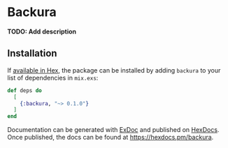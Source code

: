# Backura

**TODO: Add description**

## Installation

If [available in Hex](https://hex.pm/docs/publish), the package can be installed
by adding `backura` to your list of dependencies in `mix.exs`:

```elixir
def deps do
  [
    {:backura, "~> 0.1.0"}
  ]
end
```

Documentation can be generated with [ExDoc](https://github.com/elixir-lang/ex_doc)
and published on [HexDocs](https://hexdocs.pm). Once published, the docs can
be found at <https://hexdocs.pm/backura>.

